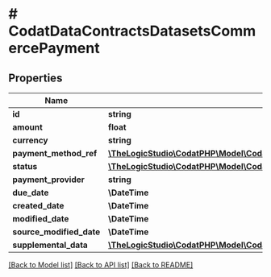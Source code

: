 # # CodatDataContractsDatasetsCommercePayment

## Properties

Name | Type | Description | Notes
------------ | ------------- | ------------- | -------------
**id** | **string** |  | [optional]
**amount** | **float** |  | [optional]
**currency** | **string** |  | [optional]
**payment_method_ref** | [**\TheLogicStudio\CodatPHP\Model\CodatDataContractsDatasetsCommercePaymentMethodRef**](CodatDataContractsDatasetsCommercePaymentMethodRef.md) |  | [optional]
**status** | [**\TheLogicStudio\CodatPHP\Model\CodatDataContractsDatasetsCommercePaymentStatus**](CodatDataContractsDatasetsCommercePaymentStatus.md) |  | [optional]
**payment_provider** | **string** |  | [optional]
**due_date** | **\DateTime** |  | [optional]
**created_date** | **\DateTime** |  | [optional]
**modified_date** | **\DateTime** |  | [optional]
**source_modified_date** | **\DateTime** |  | [optional]
**supplemental_data** | [**\TheLogicStudio\CodatPHP\Model\CodatDataContractsDatasetsDataInterfacesSupplementalData**](CodatDataContractsDatasetsDataInterfacesSupplementalData.md) |  | [optional]

[[Back to Model list]](../../README.md#models) [[Back to API list]](../../README.md#endpoints) [[Back to README]](../../README.md)
